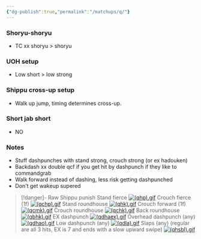 ```yaml
---
{"dg-publish":true,"permalink":"/matchups/q/"}
---
```


### Shoryu-shoryu
-  TC xx shoryu > shoryu
### UOH setup
- Low short > low strong
### Shippu cross-up setup
- Walk up jump, timing determines cross-up.
### Short jab short
- NO
### Notes
- Stuff dashpunches with stand strong, crouch strong (or ex hadouken)
- Backdash xx double qcf if you get hit by dashpunch if they like to commandgrab
- Walk forward instead of dashing, less risk getting dashpunched
- Don't get wakeup supered

> [!danger]- Raw Shippu punish
> Stand fierce
> [![(qhp).gif](https://wiki.supercombo.gg/images/8/8f/%28qhp%29.gif)](https://wiki.supercombo.gg/w/File:(qhp).gif)
> Crouch fierce (1f)
> [![(qchp).gif](https://wiki.supercombo.gg/images/f/f9/%28qchp%29.gif)](https://wiki.supercombo.gg/w/File:(qchp).gif)
> Stand roundhouse
> [![(qhk).gif](https://wiki.supercombo.gg/images/9/9a/%28qhk%29.gif)](https://wiki.supercombo.gg/w/File:(qhk).gif)
> Crouch forward (1f)
> [![(qcmk).gif](https://wiki.supercombo.gg/images/b/b0/%28qcmk%29.gif)](https://wiki.supercombo.gg/w/File:(qcmk).gif)
> Crouch roundhouse
> [![(qchk).gif](https://wiki.supercombo.gg/images/8/8e/%28qchk%29.gif)](https://wiki.supercombo.gg/w/File:(qchk).gif)
> Back roundhouse
> [![(qbhk).gif](https://wiki.supercombo.gg/images/5/59/%28qbhk%29.gif)](https://wiki.supercombo.gg/w/File:(qbhk).gif)
> EX dashpunch
> [![(qdhaex).gif](https://wiki.supercombo.gg/images/c/c2/%28qdhaex%29.gif)](https://wiki.supercombo.gg/w/File:(qdhaex).gif)
> Overhead dashpunch (any)
> [![(qdhao).gif](https://wiki.supercombo.gg/images/b/b9/%28qdhao%29.gif)](https://wiki.supercombo.gg/w/File:(qdhao).gif)
> Low dashpunch (any)
> [![(qdla).gif](https://wiki.supercombo.gg/images/2/24/%28qdla%29.gif)](https://wiki.supercombo.gg/w/File:(qdla).gif)
> Slaps (any) (regular are all 3 hits, EX is 7 and ends with a slow upward swipe)
> [![(qhsbl).gif](https://wiki.supercombo.gg/images/4/40/%28qhsbl%29.gif)](https://wiki.supercombo.gg/w/File:(qhsbl).gif)
> 